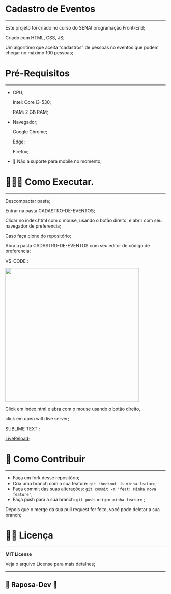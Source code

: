 # Cadastro de Eventos

---

Este projeto foi criado no curso do SENAI programação Front-End;

Criado com HTML, CSS, JS;

Um algorítimo que aceita “cadastros” de pessoas no eventos que podem chegar no máximo 100 pessoas;

# Pré-Requisitos

---

- CPU;
    
    Intel: Core i3-530;
    
    RAM: 2 GB RAM;
    
- Navegador;
    
    Google Chrome;
    
    Edge;
    
    Firefox;
    
- 📵 Não a suporte para mobile no momento;

# 🧑🏼‍💻 Como Executar.

---

Descompactar pasta;

Entrar na pasta CADASTRO-DE-EVENTOS;

Clicar no index.html com o mouse, usando o botão direito, e abrir com  seu navegador de preferencia;

Caso faça clone do repositório;

Abra a pasta CADASTRO-DE-EVENTOS com seu editor de código de preferencia;

<p>VS-CODE :</p>

<img src="https://lh3.googleusercontent.com/IeHeFaVGJOulh1LvfONbWZnbZFGD0rQUxNxBpGs0hcGzV_Si5wfquCsYwBkSDoK_GajlfhQJZgCVVaKLadr4gJHLsXy5IqpNcL7pr6eOMQi7p8cFwziwDORjzJKTdBMQJoLZo7P757uX8e2GxhHRmstyler5b7kegb49EiXUHkUtO_6yqrSTaGEtD0bmcZtPhUY9WmmpEAh0mc4mkb7iHhuuMUVGpYThBdE7N7Y8b7QfSRnpD6BGG4ZgicKJZ6L0XBmfE0c7_xqZCYT81zrbdqnmFtZ_rsHnHW4QTNCxJ4wjiqtIBep0-zc_-0hyjLLei7KWoBVNvIuVsxmUgU3EQkLh6pwDlAlLKLq0Kw0bLyKXqWGiUHIjhn5h4gj3lV86JQYWUEukHJqEZAz0Zq2Lhei5btT5cT8YKQL2xkGohlOCD6F3eRMqrgOAawWBfm3eq97yd-BV9hvPiBG_68VtWvlV_dknY4qJqbAx9xdii79YidZSQL1mIEN6VmAhCcf0kt3dB_JcxrhmacAOCd4gvWia0a2_LJMZ6ns7V2YYNOv56hpZuHy9HYTgmy8NNHx27Prj3XNEO52FHZs9nuWsCx5NrYcrjMxMm91o1Ny8rHBPJhTI98P9y4Jhp7pKf2oL_XROekbw7fIH5JfGbQ3ukbR7HYDW0-5XGtdtrZ_trwVCCNoN9LC_4GS6n-e72hpqU32OK6jhBgf-FXeo0vL-Jo6k=w1179-h663-no?authuser=0" width="420px">

<p>Click em index.html e abra com o mouse usando o botão direito,

click em open with live server;</p>

<p>SUBLIME TEXT :</p>

[LiveReload](https://packagecontrol.io/packages/LiveReload);

# 👾 Como Contribuir

---

- Faça um fork desse repositório;
- Cria uma branch com a sua feature: `git checkout -b minha-feature`;
- Faça commit das suas alterações: `git commit -m 'feat: Minha nova feature'`;
- Faça push para a sua branch: `git push origin minha-feature` ;

Depois que o merge da sua pull request for feito, você pode deletar a sua branch;

# 🧑‍💻 Licença

---

****MIT License****

Veja o arquivo License para mais detalhes;

---

## 🦊 Raposa-Dev 🦊